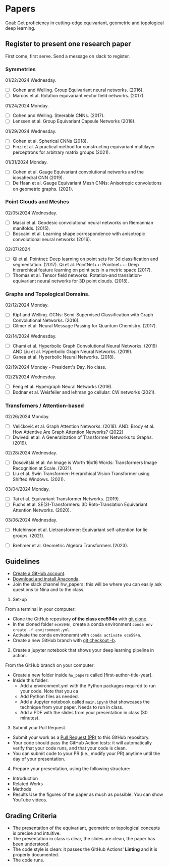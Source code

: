 # Papers

Goal: Get proficiency in cutting-edge equivariant, geometric and topological deep learning.

## Register to present one research paper

First come, first serve. Send a message on slack to register.

### Symmetries

01/22/2024 Wednesday.
- [ ] Cohen and Welling. Group Equivariant neural networks. (2016).
- [ ] Marcos et al. Rotation equivariant vector field networks. (2017).

01/24/2024 Monday.
- [ ] Cohen and Welling. Steerable CNNs. (2017).
- [ ] Lenssen et al. Group Equivariant Capsule Networks (2018).

01/29/2024 Wednesday. 
- [ ] Cohen et al. Spherical CNNs (2018).
- [ ] Finzi et al. A practical method for constructing equivariant multilayer perceptrons for arbitrary matrix groups (2021).

01/31/2024 Monday. 
- [ ] Cohen et al. Gauge Equivariant convolutional networks and the icosahedral CNN (2019).
- [ ] De Haan et al. Gauge Equivariant Mesh CNNs: Anisotropic convolutions on geometric graphs. (2021).

### Point Clouds and Meshes

02/05/2024 Wednesday. 
- [ ] Masci et al. Geodesic convolutional neural networks on Riemannian manifolds. (2015).
- [ ] Boscaini et al. Learning shape correspondence with anisotropic convolutional neural networks (2016). 

02/07/2024 
- [ ] Qi et al. Pointnet: Deep learning on point sets for 3d classification and segmentation. (2017). Qi et al. PointNet++: Pointnet++: Deep hierarchical feature learning on point sets in a metric space (2017).
- [ ] Thomas et al. Tensor field networks: Rotation-and translation-equivariant neural networks for 3D point clouds. (2018).

### Graphs and Topological Domains.

02/12/2024	Monday.
- [ ] Kipf and Welling. GCNs: Semi-Supervised Classification with Graph Convolutional Networks. (2016).
- [ ] Gilmer et al. Neural Message Passing for Quantum Chemistry. (2017).

02/14/2024	Wednesday.
- [ ] Chami et al. Hyperbolic Graph Convolutional Neural Networks. (2019) AND Liu et al. Hyperbolic Graph Neural Networks. (2019).
- [ ] Ganea et al. Hyperbolic Neural Networks. (2018).

02/19/2024 Monday - President's Day. No class.

02/21/2024	Wednesday.
- [ ] Feng et al. Hypergraph Neural Networks (2019).
- [ ] Bodnar et al. Weisfeiler and lehman go cellular: CW networks (2021).

### Transforners / Attention-based

02/26/2024	Monday. 
- [ ] Veličković et al. Graph Attention Networks. (2018). AND: Brody et al. How Attentive Are Graph Attention Networks? (2022)
- [ ] Dwivedi et al. A Generalization of Transformer Networks to Graphs. (2019).

02/28/2024	Wednesday. 
- [ ] Dosovitski et al. An Image is Worth 16x16 Words: Transformers Image Recognition at Scale. (2021).
- [ ] Liu et al. Swin Transformer: Hierarchical Vision Transformer using Shifted Windows. (2021).

03/04/2024	Monday.
- [ ] Tai et al. Equivariant Transformer Networks. (2019).
- [ ] Fuchs et al. SE(3)-Transformers: 3D Roto-Translation Equivariant Attention Networks. (2020).

03/06/2024	Wednesday. 
- [ ] Hutchinson et al. Lietransformer: Equivariant self-attention for lie groups. (2021).
- [ ] Brehmer et al. Geometric Algebra Transformers (2023).


## Guidelines

- [Create a GitHub account](https://github.com/).
- [Download and install Anaconda](https://docs.anaconda.com/anaconda/install/index.html).
- Join the slack channel hw_papers: this will be where you can easily ask questions to Nina and to the class.

1. Set-up

From a terminal in your computer:

- Clone the GitHub repository **of the class ece594n** with [git clone](https://github.com/git-guides/git-clone).
- In the cloned folder `ece594n`, create a conda environment `conda env create -f environment.yml`.
- Activate the conda environemnt with `conda activate ece594n`.
- Create a new GitHub branch  with [git checkout -b](https://github.com/Kunena/Kunena-Forum/wiki/Create-a-new-branch-with-git-and-manage-branches).

2. Create a jupyter notebook that shows your deep learning pipeline in action.

From the GitHub branch on your computer:

- Create a new folder inside `hw_papers` called [first-author-title-year].
- Inside this folder:
  - Add a environment.yml with the Python packages required to run your code. Note that you ca
  - Add Python files as needed.
  - Add a Jupyter notebook called `main.ipynb` that showcases the technique from your paper. Needs to run in class.
  - Add a PDF with the slides from your presentation in class (30 minutes).

3. Submit your Pull Request.
- Submit your work as a [Pull Request (PR)](https://opensource.com/article/19/7/create-pull-request-github) to this GitHub repository.
- Your code should pass the GitHub Action tests: it will automatically verify that your code runs, and that your code is clean.
- You can submit code to your PR (i.e., modify your PR) anytime until the day of your presentation.

4. Prepare your presentation, using the following structure:
- Introduction
- Related Works
- Methods
- Results
Use the figures of the paper as much as possible. You can show YouTube videos.


## Grading Criteria

- The presentation of the equivariant, geometric or topological concepts is precise and intuitive.
- The presentation in class is clear, the slides are clean, the paper has been understood. 
- The code style is clean: it passes the GitHub Actions' **Linting** and it is properly documented.
- The code runs.
